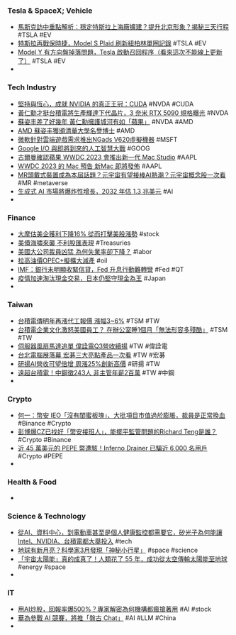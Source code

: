 ### Tesla & SpaceX; Vehicle
- [馬斯克訪中重點解析：穩定特斯拉上海廠擴建？提升北京形象？揭秘三天行程](https://www.bnext.com.tw/article/75503/tesla-musk-visit-china) #TSLA #EV
- [特斯拉再戰保時捷，Model S Plaid 刷新紐柏林單圈記錄](https://technews.tw/2023/06/05/model-s-plaid-nuerburgring-record/) #TSLA #EV
- [Model Y 有方向盤掉落問題，Tesla 啟動召回程序（看來這次不能線上更新了）](https://www.kocpc.com.tw/archives/494789) #TSLA #EV
-
### Tech Industry
- [堅持與恆心，成就 NVIDIA 的真正王冠：CUDA](https://www.inside.com.tw/article/31828-CUDA-the-NVIDIA-real-Crown) #NVDA #CUDA
- [黃仁勳才挺台積電將生產輝達下代晶片，3 奈米 RTX 5090 規格曝光](https://technews.tw/2023/06/05/nvidia-3nm-rtx-5090-specification-exposure/) #NVDA
- [蘇姿丰差了好幾年 黃仁勳擁護城河有如「蘋果」](https://tw.nextapple.com/finance/20230605/9FDEA326F4514CAF380348847F344642) #NVDA #AMD
- [AMD 蘇姿丰獲頒清華大學名譽博士](https://technews.tw/2023/06/05/amds-lisa-su-receives-honorary-doctorate-from-tsinghua-university/) #AMD
- [微軟針對雲端遊戲需求推出NGads V620虛擬機器](https://www.ithome.com.tw/news/157188) #MSFT
- [Google I/O 與即將到來的人工智慧大戰](https://www.techbang.com/posts/106722-google-i-o-vs-the-coming-ai-war) #GOOG
- [古爾曼確認蘋果 WWDC 2023 會推出新一代 Mac Studio](https://www.techbang.com/posts/106891-gurman-confirmed-that-apples-wwdc23-will-push-a-new) #AAPL
- [WWDC 2023 的 Mac 預告 新Mac 即將發佈](https://www.newmobilelife.com/2023/06/05/wwdc-2023-mac-preview/) #AAPL
- [MR頭戴式裝置成為本屆話題？元宇宙有望接棒AI熱潮？元宇宙概念股一次看](https://news.cnyes.com/news/id/5202620) #MR #metaverse
- [生成式 AI 市場將爆炸性增長，2032 年估 1.3 兆美元](https://technews.tw/2023/06/05/the-generative-ai-market-will-explode/) #AI
-
### Finance
- [大摩估美企獲利下降16% 從而打擊美股漲勢](https://news.cnyes.com/news/id/5202623) #stock
- [美債海嘯來襲 不利股匯表現](https://ctee.com.tw/news/global/876565.html) #Treasuries
- [美國大公司裁員凶猛 為何失業率卻下降？](https://news.cnyes.com/news/id/5202583) #labor
- [拉高油價OPEC+擬擴大減產](https://ctee.com.tw/news/global/876531.html) #oil
- [IMF：銀行未明顯收緊信貸，Fed 升息行動難轉彎](https://finance.technews.tw/2023/06/05/fed-rate-hike-action/) #Fed #QT
- [疫情加速淘汰現金交易，日本仍堅守現金為王](https://technews.tw/2023/06/05/japan-still-love-cash/) #Japan
-
### Taiwan
- [台積電傳明年再漲代工報價 漲幅3~6%](https://tw.nextapple.com/finance/20230605/84F8801A024E4BC035BEF4FC84BD78EA) #TSM #TW
- [台積電企業文化激怒美國員工？ 在辦公室睡1個月「無法形容多殘酷」](https://tw.nextapple.com/finance/20230605/C5F1CC693E6180949704E155D8C58AC4) #TSM #TW
- [伺服器風扇馬達追單 偉詮電Q3營收續揚](https://news.cnyes.com/news/id/5202182) #TW #偉詮電
- [台北電腦展落幕 宏碁三大亮點產品一次看](https://ctee.com.tw/news/tech/876402.html) #TW #宏碁
- [研揚AI營收可望倍增 周漲25%創新高價](https://m.cnyes.com/news/id/5202054) #研揚 #TW
- [遠超台積電！中鋼徵243人 非主管年薪2百萬](https://today.line.me/tw/v2/article/Qwy3yXl) #TW #中鋼
-
### Crypto
- [何一：幣安 IEO「沒有閨蜜板塊」、大批項目市值過於膨脹，裁員是正常換血](https://www.blocktempo.com/he-yi-clarified-binance-ieo-does-not-have-a-mouse-warehouse/) #Binance #Crypto
- [彭博爆CZ已找好「幣安接班人」，能擺平監管問題的Richard Teng是誰？](https://www.blocktempo.com/bloomberg-predict-new-binance-ceo/) #Crypto #Binance
- [近 45 萬美元的 PEPE 幣遭駭！Inferno Drainer 已騙近 6,000 名用戶](https://blockcast.it/2023/06/04/phishing-attack-strikes-pepe-holder-450k-loss/) #Crypto #PEPE
-
### Health & Food
-
### Science & Technology
- [從AI、資料中心，到電動車甚至是個人健康監控都需要它，矽光子為何能讓Intel、NVIDIA、台積電都大舉投入](https://technews.tw/2023/06/05/why-silicon-photonics-attracts-investments-from-intel-nvidia-and-tsmc/) #tech
- [地球有新月亮？科學家3月發現「神秘小行星」](https://tyenews.com/2023/06/390704/) #space #science
- [「宇宙太陽能」真的成真了！人類花了 55 年，成功從太空傳輸太陽能至地球](https://www.inside.com.tw/article/31839-transmit-space-based-solar-power-to-Earth) #energy #space
-
### IT
- [用AI炒股，回報率爆500%？專家解密為何機構都瘋搶著用](https://www.blocktempo.com/500-return-on-investment-in-ai/) #AI #stock
- [華為參戰 AI 競賽，將推「盤古 Chat」](https://technews.tw/2023/06/05/huawei-ai-chatgpt/) #AI #LLM #China
-